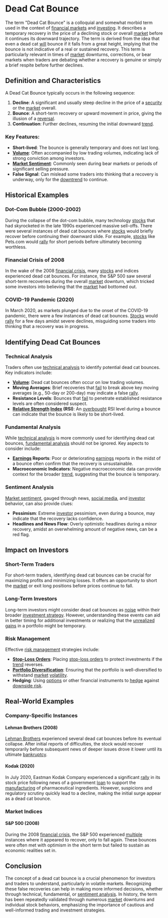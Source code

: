 # Dead Cat Bounce

The term "Dead Cat Bounce" is a colloquial and somewhat morbid term used in the context of [financial markets](../f/financial_market.md) and [investing](../i/investing.md). It describes a temporary recovery in the price of a declining stock or overall [market](../m/market.md) before it continues its downward trajectory. The term is derived from the idea that even a dead cat [will](../w/will.md) bounce if it falls from a great height, implying that the bounce is not indicative of a real or sustained recovery. This term is particularly relevant in times of [market](../m/market.md) downturns, corrections, or bear markets when traders are debating whether a recovery is genuine or simply a brief respite before further declines.

## Definition and Characteristics

A Dead Cat Bounce typically occurs in the following sequence:
1. **Decline**: A significant and usually steep decline in the price of a [security](../s/security.md) or the [market](../m/market.md) overall.
2. **Bounce**: A short-term recovery or upward movement in price, giving the illusion of a [reversal](../r/reversal.md).
3. **Continuation**: Further declines, resuming the initial downward [trend](../t/trend.md).

### Key Features:
- **Short-lived**: The bounce is generally temporary and does not last long.
- **[Volume](../v/volume.md)**: Often accompanied by low trading volumes, indicating lack of strong conviction among investors.
- **[Market Sentiment](../m/market_sentiment.md)**: Commonly seen during bear markets or periods of significant selling pressure.
- **False Signal**: Can mislead some traders into thinking that a recovery is underway, only for the [downtrend](../d/downtrend.md) to continue.

## Historical Examples

### Dot-Com Bubble (2000-2002)
During the collapse of the dot-com bubble, many technology [stocks](../s/stock.md) that had skyrocketed in the late 1990s experienced massive sell-offs. There were several instances of dead cat bounces where [stocks](../s/stock.md) would briefly recover before continuing their downward slide. For example, [stocks](../s/stock.md) like Pets.com would [rally](../r/rally.md) for short periods before ultimately becoming worthless.

### Financial Crisis of 2008
In the wake of the 2008 [financial crisis](../f/financial_crisis.md), many [stocks](../s/stock.md) and indices experienced dead cat bounces. For instance, the S&P 500 saw several short-term recoveries during the overall [market](../m/market.md) downturn, which tricked some investors into believing that the [market](../m/market.md) had bottomed out.

### COVID-19 Pandemic (2020)
In March 2020, as markets plunged due to the onset of the COVID-19 pandemic, there were a few instances of dead cat bounces. [Stocks](../s/stock.md) would [rally](../r/rally.md) for a few days amidst severe declines, misguiding some traders into thinking that a recovery was in progress.

## Identifying Dead Cat Bounces

### Technical Analysis
Traders often use [technical analysis](../t/technical_analysis.md) to identify potential dead cat bounces. Key indicators include:
- **[Volume](../v/volume.md)**: Dead cat bounces often occur on low trading volumes.
- **Moving Averages**: Brief recoveries that [fail](../f/fail.md) to break above key moving averages (e.g., 50-day or 200-day) may indicate a false [rally](../r/rally.md).
- **Resistance Levels**: Bounces that [fail](../f/fail.md) to penetrate established resistance levels are often considered suspect.
- **[Relative Strength](../r/relative_strength.md) [Index](../i/index_instrument.md) (RSI)**: An [overbought](../o/overbought.md) RSI level during a bounce can indicate that the bounce is likely to be short-lived.

### Fundamental Analysis
While [technical analysis](../t/technical_analysis.md) is more commonly used for identifying dead cat bounces, [fundamental analysis](../f/fundamental_analysis.md) should not be ignored. Key aspects to consider include:
- **[Earnings](../e/earnings.md) Reports**: Poor or deteriorating [earnings](../e/earnings.md) reports in the midst of a bounce often confirm that the recovery is unsustainable.
- **Macroeconomic Indicators**: Negative macroeconomic data can provide context for the broader [trend](../t/trend.md), suggesting that the bounce is temporary.

### Sentiment Analysis
[Market sentiment](../m/market_sentiment.md), gauged through news, [social media](../s/social_media.md), and [investor](../i/investor.md) behavior, can also provide clues:
- **Pessimism**: Extreme [investor](../i/investor.md) pessimism, even during a bounce, may indicate that the recovery lacks confidence.
- **Headlines and News Flow**: Overly optimistic headlines during a minor recovery, amidst an overwhelming amount of negative news, can be a red flag.

## Impact on Investors

### Short-Term Traders
For short-term traders, identifying dead cat bounces can be crucial for maximizing profits and minimizing losses. It offers an opportunity to short the [market](../m/market.md) or exit long positions before prices continue to fall.

### Long-Term Investors
Long-term investors might consider dead cat bounces as [noise](../n/noise.md) within their broader [investment strategy](../i/investment_strategy.md). However, understanding these events can aid in better timing for additional investments or realizing that the [unrealized gains](../u/unrealized_gains.md) in a portfolio might be temporary.

### Risk Management
Effective [risk management](../r/risk_management.md) strategies include:
- **[Stop-Loss Orders](../s/stop-loss_orders.md)**: Placing [stop-loss orders](../s/stop-loss_orders.md) to protect investments if the [trend](../t/trend.md) reverses.
- **[Portfolio Diversification](../p/portfolio_diversification.md)**: Ensuring that the portfolio is well-diversified to withstand [market](../m/market.md) [volatility](../v/volatility.md).
- **Hedging**: Using [options](../o/options.md) or other financial instruments to [hedge](../h/hedge.md) against [downside risk](../d/downside_risk.md).

## Real-World Examples

### Company-Specific Instances

#### Lehman Brothers (2008)
[Lehman Brothers](../l/lehman_brothers.md) experienced several dead cat bounces before its eventual collapse. After initial reports of difficulties, the stock would recover temporarily before subsequent news of deeper issues drove it lower until its ultimate [bankruptcy](../b/bankruptcy.md).

#### Kodak (2020)
In July 2020, Eastman Kodak Company experienced a significant [rally](../r/rally.md) in its stock price following news of a government [loan](../l/loan.md) to support the [manufacturing](../m/manufacturing.md) of pharmaceutical ingredients. However, suspicions and regulatory scrutiny quickly lead to a decline, making the initial surge appear as a dead cat bounce.

### Market Indices

#### S&P 500 (2008)
During the 2008 [financial crisis](../f/financial_crisis.md), the S&P 500 experienced [multiple](../m/multiple.md) instances where it appeared to recover, only to fall again. These bounces were often met with optimism in the short term but failed to sustain as economic realities set in.

## Conclusion

The concept of a dead cat bounce is a crucial phenomenon for investors and traders to understand, particularly in volatile markets. Recognizing these false recoveries can help in making more informed decisions, whether through technical, fundamental, or [sentiment analysis](../s/sentiment_analysis.md). In history, the term has been repeatedly validated through numerous [market](../m/market.md) downturns and individual stock behaviors, emphasizing the importance of cautious and well-informed trading and investment strategies.